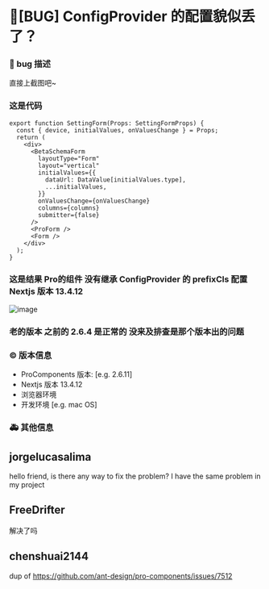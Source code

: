 # 🐛[BUG] ConfigProvider 的配置貌似丢了？

### 🐛 bug 描述

直接上截图吧~

### 这是代码

```tsx
export function SettingForm(Props: SettingFormProps) {
  const { device, initialValues, onValuesChange } = Props;
  return (
    <div>
      <BetaSchemaForm
        layoutType="Form"
        layout="vertical"
        initialValues={{
          dataUrl: DataValue[initialValues.type],
          ...initialValues,
        }}
        onValuesChange={onValuesChange}
        columns={columns}
        submitter={false}
      />
      <ProForm />
      <Form />
    </div>
  );
}
```

### 这是结果 Pro的组件 没有继承 ConfigProvider 的 prefixCls 配置 Nextjs 版本 13.4.12

![image](https://github.com/ant-design/pro-components/assets/19631404/6cb356be-6464-4af7-93b0-7af569bc600c)

### 老的版本 之前的 2.6.4 是正常的 没来及排查是那个版本出的问题

### © 版本信息

- ProComponents 版本: [e.g. 2.6.11]
- Nextjs 版本 13.4.12
- 浏览器环境
- 开发环境 [e.g. mac OS]

### 🚑 其他信息

<!--
如截图等其他信息可以贴在这里
-->

## jorgelucasalima

hello friend, is there any way to fix the problem?
I have the same problem in my project

## FreeDrifter

解决了吗

## chenshuai2144

dup of https://github.com/ant-design/pro-components/issues/7512
